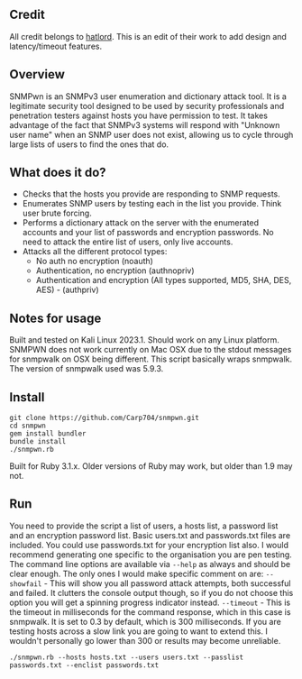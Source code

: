 ## Credit
All credit belongs to [hatlord](https://github.com/hatlord). This is an edit of their work to add design and latency/timeout features.

## Overview
SNMPwn is an SNMPv3 user enumeration and dictionary attack tool. It is a legitimate security tool designed to be used by security professionals and penetration testers against hosts you have permission to test. It takes advantage of the fact that SNMPv3 systems will respond with "Unknown user name" when an SNMP user does not exist, allowing us to cycle through large lists of users to find the ones that do.

## What does it do?
- Checks that the hosts you provide are responding to SNMP requests.
- Enumerates SNMP users by testing each in the list you provide. Think user brute forcing.
- Performs a dictionary attack on the server with the enumerated accounts and your list of passwords and encryption passwords. No need to attack the entire list of users, only live accounts.
- Attacks all the different protocol types:
	- No auth no encryption (noauth)
    - Authentication, no encryption (authnopriv)
    - Authentication and encryption (All types supported, MD5, SHA, DES, AES) - (authpriv)
    
## Notes for usage
Built and tested on Kali Linux 2023.1. Should work on any Linux platform. SNMPWN does not work currently on Mac OSX due to the stdout messages for snmpwalk on OSX being different. This script basically wraps snmpwalk. The version of snmpwalk used was 5.9.3.

## Install
````
git clone https://github.com/Carp704/snmpwn.git
cd snmpwn
gem install bundler  
bundle install
./snmpwn.rb
````
Built for Ruby 3.1.x. Older versions of Ruby may work, but older than 1.9 may not.

## Run  
You need to provide the script a list of users, a hosts list, a password list and an encryption password list. Basic users.txt and passwords.txt files are included. You could use passwords.txt for your encryption list also. I would recommend generating one specific to the organisation you are pen testing.
The command line options are available via `--help` as always and should be clear enough. The only ones I would make specific comment on are:
`--showfail` - This will show you all password attack attempts, both successful and failed. It clutters the console output though, so if you do not choose this option you will get a spinning progress indicator instead.
`--timeout` - This is the timeout in milliseconds for the command response, which in this case is snmpwalk. It is set to 0.3 by default, which is 300 milliseconds. If you are testing hosts across a slow link you are going to want to extend this. I wouldn't personally go lower than 300 or results may become unreliable.

````
./snmpwn.rb --hosts hosts.txt --users users.txt --passlist passwords.txt --enclist passwords.txt
````
